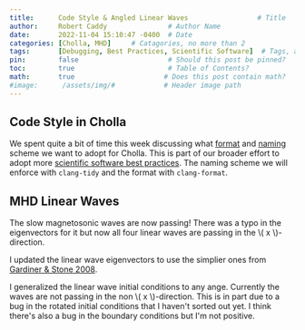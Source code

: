 ```yaml
---
title:      Code Style & Angled Linear Waves                 # Title
author:     Robert Caddy               # Author Name
date:       2022-11-04 15:10:47 -0400  # Date
categories: [Cholla, MHD]     # Catagories, no more than 2
tags:       [Debugging, Best Practices, Scientific Software]  # Tags, any number
pin:        false                      # Should this post be pinned?
toc:        true                       # Table of Contents?
math:       true                      # Does this post contain math?
#image:      /assets/img/#            # Header image path
---
```


## Code Style in Cholla

We spent quite a bit of time this week discussing what
[format](https://github.com/cholla-hydro/cholla/discussions/207) and
[naming](https://github.com/cholla-hydro/cholla/discussions/206) scheme we want
to adopt for Cholla. This is part of our broader effort to adopt more
[scientific software best
practices](https://journals.plos.org/plosbiology/article/file?id=10.1371/journal.pbio.1001745&type=printable).
The naming scheme we will enforce with `clang-tidy` and the format with
`clang-format`.

## MHD Linear Waves

The slow magnetosonic waves are now passing! There was a typo in the
eigenvectors for it but now all four linear waves are passing in the \\( x
\\)-direction.

I updated the linear wave eigenvectors to use the simplier ones from [Gardiner &
Stone 2008](https://ui.adsabs.harvard.edu/abs/2008JCoPh.227.4123G/abstract).

I generalized the linear wave initial conditions to any ange. Currently the
waves are not passing in the non \\( x \\)-direction. This is in part due to a
bug in the rotated initial conditions that I haven't sorted out yet. I think
there's also a bug in the boundary conditions but I'm not positive.
